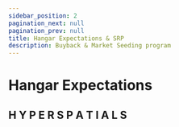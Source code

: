 ```yaml
---
sidebar_position: 2
pagination_next: null
pagination_prev: null
title: Hangar Expectations & SRP
description: Buyback & Market Seeding program
---
```


# Hangar Expectations

## H Y P E R S P A T I A L S